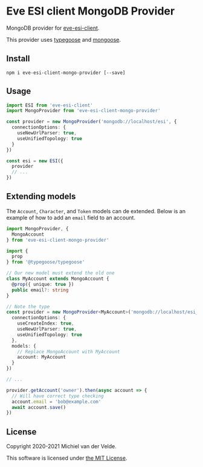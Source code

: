 # Eve ESI client MongoDB Provider

MongoDB provider for [eve-esi-client](https://github.com/MichielvdVelde/eve-esi).

This provider uses [typegoose](https://github.com/typegoose/typegoose) and
[mongoose](https://github.com/Automattic/mongoose).

## Install

```
npm i eve-esi-client-mongo-provider [--save]
```

## Usage

```ts
import ESI from 'eve-esi-client'
import MongoProvider from 'eve-esi-client-mongo-provider'

const provider = new MongoProvider('mongodb://localhost/esi', {
  connectionOptions: {
    useNewUrlParser: true,
    useUnifiedTopology: true
  }
})

const esi = new ESI({
  provider
  // ...
})
```

## Extending models

The `Account`, `Character`, and `Token` models can de extended.
Below is an example of how to add an `email` field to an account.

```ts
import MongoProvider, {
  MongoAccount
} from 'eve-esi-client-mongo-provider'

import {
  prop
} from '@typegoose/typegoose'

// Our new model must extend the old one
class MyAccount extends MongoAccount {
  @prop({ unique: true })
  public email?: string
}

// Note the type
const provider = new MongoProvider<MyAccount>('mongodb://localhost/esi_test', {
  connectionOptions: {
    useCreateIndex: true,
    useNewUrlParser: true,
    useUnifiedTopology: true
  },
  models: {
    // Replace MongoAccount with MyAccount
    account: MyAccount
  }
})

// ...

provider.getAccount('owner').then(async account => {
  // Will have correct type checking
  account.email = 'bob@example.com'
  await account.save()
})
```

## License

Copyright 2020-2021 Michiel van der Velde.

This software is licensed under [the MIT License](LICENSE).
